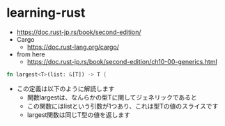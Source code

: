 # learning-rust

- https://doc.rust-jp.rs/book/second-edition/
- Cargo
  - https://doc.rust-lang.org/cargo/
- from here
  - https://doc.rust-jp.rs/book/second-edition/ch10-00-generics.html

```rust
fn largest<T>(list: &[T]) -> T {
```

- この定義は以下のように解読します
  - 関数largestは、なんらかの型Tに関してジェネリックであると
  - この関数にはlistという引数が1つあり、これは型Tの値のスライスです
  - largest関数は同じT型の値を返します
